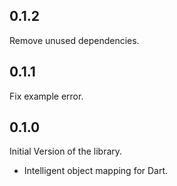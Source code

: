 ## 0.1.2

Remove unused dependencies.

## 0.1.1

Fix example error.

## 0.1.0

Initial Version of the library.

- Intelligent object mapping for Dart.